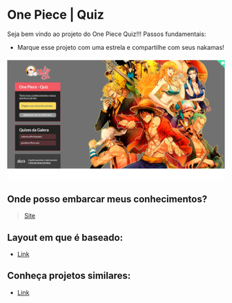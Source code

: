# One Piece | Quiz

Seja bem vindo ao projeto do One Piece Quiz!!! Passos fundamentais:
- Marque esse projeto com uma estrela e compartilhe com seus nakamas!

![Capa do Projeto](/public/img/layout-quiz.png)

## Onde posso embarcar meus conhecimentos?

> [Site](https://quiz-one-piece.henpassquesori.vercel.app/)

## Layout em que é baseado:
- [Link](https://www.figma.com/file/cg1MIzSRRss8ggpypQbmdD/AluraQuiz?node-id=0%3A1)

## Conheça projetos similares:

- [Link](https://aluraquiz-base.alura-challenges.vercel.app/contribuidores)